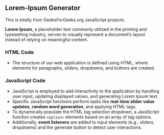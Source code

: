## Lorem-Ipsum Generator

This is totally from GeeksForGeeks.org JavaScript projects.
<br />

**Lorem Ipsum**, a placeholder text commonly utilized in the printing and typesetting industry, serves to visually represent a document’s layout instead of relying on meaningful content.
<br />

### HTML Code

- The structure of our web application is defined using HTML, where elements for paragraphs, sliders, dropdowns, and buttons are created.

### JavaScript Code

- JavaScript is employed to add interactivity to the application by handling user input, updating displayed values, and generating Lorem Ipsum text.
- Specific JavaScript functions perform tasks like **real-time slider value updates**, **random word generation**, and applying HTML tags.
- To dynamically populate the HTML tag selection dropdown, a JavaScript function creates `<option>` elements based on an array of tag options.
- Additionally, **event listeners** are added to input elements (e.g., sliders, dropdowns) and the generate button to detect user interactions.
